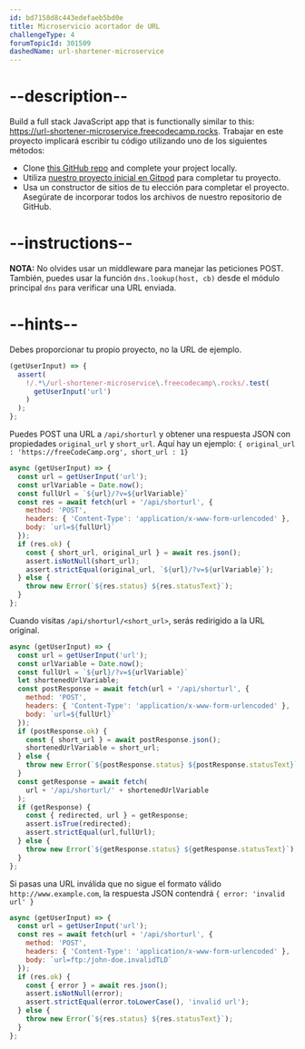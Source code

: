 ```yaml
---
id: bd7158d8c443edefaeb5bd0e
title: Microservicio acortador de URL
challengeType: 4
forumTopicId: 301509
dashedName: url-shortener-microservice
---
```


# --description--

Build a full stack JavaScript app that is functionally similar to this: <a href="https://url-shortener-microservice.freecodecamp.rocks" target="_blank" rel="noopener noreferrer nofollow">https://url-shortener-microservice.freecodecamp.rocks</a>. Trabajar en este proyecto implicará escribir tu código utilizando uno de los siguientes métodos:

-   Clone <a href="https://github.com/freeCodeCamp/boilerplate-project-urlshortener/" target="_blank" rel="noopener noreferrer nofollow">this GitHub repo</a> and complete your project locally.
-   Utiliza <a href="https://gitpod.io/?autostart=true#https://github.com/freeCodeCamp/boilerplate-project-urlshortener/" target="_blank" rel="noopener noreferrer nofollow">nuestro proyecto inicial en Gitpod</a> para completar tu proyecto.
-   Usa un constructor de sitios de tu elección para completar el proyecto. Asegúrate de incorporar todos los archivos de nuestro repositorio de GitHub.

# --instructions--

**NOTA:** No olvides usar un middleware para manejar las peticiones POST. También, puedes usar la función `dns.lookup(host, cb)` desde el módulo principal `dns` para verificar una URL enviada.

# --hints--

Debes proporcionar tu propio proyecto, no la URL de ejemplo.

```js
(getUserInput) => {
  assert(
    !/.*\/url-shortener-microservice\.freecodecamp\.rocks/.test(
      getUserInput('url')
    )
  );
};
```

Puedes POST una URL a `/api/shorturl` y obtener una respuesta JSON con propiedades `original_url` y `short_url`. Aquí hay un ejemplo: `{ original_url : 'https://freeCodeCamp.org', short_url : 1}`

```js
async (getUserInput) => {
  const url = getUserInput('url');
  const urlVariable = Date.now();
  const fullUrl = `${url}/?v=${urlVariable}`
  const res = await fetch(url + '/api/shorturl', {
    method: 'POST',
    headers: { 'Content-Type': 'application/x-www-form-urlencoded' },
    body: `url=${fullUrl}`
  });
  if (res.ok) {
    const { short_url, original_url } = await res.json();
    assert.isNotNull(short_url);
    assert.strictEqual(original_url, `${url}/?v=${urlVariable}`);
  } else {
    throw new Error(`${res.status} ${res.statusText}`);
  }
};
```

Cuando visitas `/api/shorturl/<short_url>`, serás redirigido a la URL original.

```js
async (getUserInput) => {
  const url = getUserInput('url');
  const urlVariable = Date.now();
  const fullUrl = `${url}/?v=${urlVariable}`
  let shortenedUrlVariable;
  const postResponse = await fetch(url + '/api/shorturl', {
    method: 'POST',
    headers: { 'Content-Type': 'application/x-www-form-urlencoded' },
    body: `url=${fullUrl}`
  });
  if (postResponse.ok) {
    const { short_url } = await postResponse.json();
    shortenedUrlVariable = short_url;
  } else {
    throw new Error(`${postResponse.status} ${postResponse.statusText}`);
  }
  const getResponse = await fetch(
    url + '/api/shorturl/' + shortenedUrlVariable
  );
  if (getResponse) {
    const { redirected, url } = getResponse;
    assert.isTrue(redirected);
    assert.strictEqual(url,fullUrl);
  } else {
    throw new Error(`${getResponse.status} ${getResponse.statusText}`);
  }
};
```

Si pasas una URL inválida que no sigue el formato válido `http://www.example.com`, la respuesta JSON contendrá `{ error: 'invalid url' }`

```js
async (getUserInput) => {
  const url = getUserInput('url');
  const res = await fetch(url + '/api/shorturl', {
    method: 'POST',
    headers: { 'Content-Type': 'application/x-www-form-urlencoded' },
    body: `url=ftp:/john-doe.invalidTLD`
  });
  if (res.ok) {
    const { error } = await res.json();
    assert.isNotNull(error);
    assert.strictEqual(error.toLowerCase(), 'invalid url');
  } else {
    throw new Error(`${res.status} ${res.statusText}`);
  }
};
```


